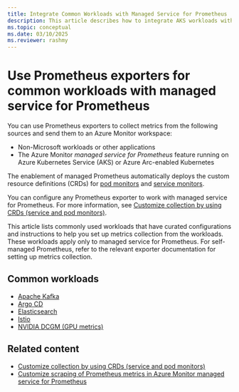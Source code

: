 ```yaml
---
title: Integrate Common Workloads with Managed Service for Prometheus
description: This article describes how to integrate AKS workloads with Azure Monitor managed service for Prometheus and lists workloads that are ready to be integrated.
ms.topic: conceptual
ms.date: 03/10/2025
ms.reviewer: rashmy
---
```


# Use Prometheus exporters for common workloads with managed service for Prometheus

You can use Prometheus exporters to collect metrics from the following sources and send them to an Azure Monitor workspace:

- Non-Microsoft workloads or other applications
- The Azure Monitor *managed service for Prometheus* feature running on Azure Kubernetes Service (AKS) or Azure Arc-enabled Kubernetes

The enablement of managed Prometheus automatically deploys the custom resource definitions (CRDs) for [pod monitors](https://github.com/Azure/prometheus-collector/blob/main/otelcollector/deploy/addon-chart/azure-monitor-metrics-addon/templates/ama-metrics-podmonitor-crd.yaml) and [service monitors](https://github.com/Azure/prometheus-collector/blob/main/otelcollector/deploy/addon-chart/azure-monitor-metrics-addon/templates/ama-metrics-servicemonitor-crd.yaml).

You can configure any Prometheus exporter to work with managed service for Prometheus. For more information, see [Customize collection by using CRDs (service and pod monitors)](./prometheus-metrics-scrape-crd.md).

This article lists commonly used workloads that have curated configurations and instructions to help you set up metrics collection from the workloads. These workloads apply only to managed service for Prometheus. For self-managed Prometheus, refer to the relevant exporter documentation for setting up metrics collection.

## Common workloads

- [Apache Kafka](./prometheus-kafka-integration.md)
- [Argo CD](./prometheus-argo-cd-integration.md)
- [Elasticsearch](./prometheus-elasticsearch-integration.md)
- [Istio](./prometheus-istio-integration.md)
- [NVIDIA DCGM (GPU metrics)](./prometheus-dcgm-integration.md)

## Related content

- [Customize collection by using CRDs (service and pod monitors)](./prometheus-metrics-scrape-crd.md)
- [Customize scraping of Prometheus metrics in Azure Monitor managed service for Prometheus](./prometheus-metrics-scrape-configuration.md)

